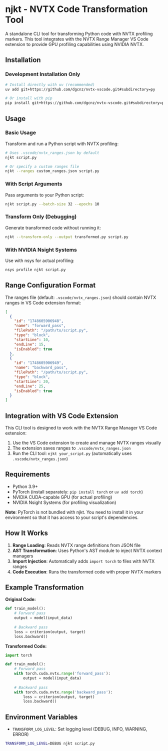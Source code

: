 # njkt - NVTX Code Transformation Tool

A standalone CLI tool for transforming Python code with NVTX profiling markers. This tool integrates with the NVTX Range Manager VS Code extension to provide GPU profiling capabilities using NVIDIA NVTX.

## Installation

### Development Installation Only

```bash
# Install directly with uv (recommended)
uv add git+https://github.com/dgcnz/nvtx-vscode.git#subdirectory=py

# Or install with pip
pip install git+https://github.com/dgcnz/nvtx-vscode.git#subdirectory=py
```


## Usage

### Basic Usage

Transform and run a Python script with NVTX profiling:

```bash
# Uses .vscode/nvtx_ranges.json by default
njkt script.py

# Or specify a custom ranges file
njkt --ranges custom_ranges.json script.py
```

### With Script Arguments

Pass arguments to your Python script:

```bash
njkt script.py --batch-size 32 --epochs 10
```

### Transform Only (Debugging)

Generate transformed code without running it:

```bash
njkt --transform-only --output transformed.py script.py
```

### With NVIDIA Nsight Systems

Use with nsys for actual profiling:

```bash
nsys profile njkt script.py
```

## Range Configuration Format

The ranges file (default: `.vscode/nvtx_ranges.json`) should contain NVTX ranges in VS Code extension format:

```json
[
  {
    "id": "1748605906948",
    "name": "forward_pass",
    "filePath": "/path/to/script.py",
    "type": "block", 
    "startLine": 10,
    "endLine": 15,
    "isEnabled": true
  },
  {
    "id": "1748605906949", 
    "name": "backward_pass",
    "filePath": "/path/to/script.py",
    "type": "block",
    "startLine": 20,
    "endLine": 25,
    "isEnabled": true
  }
]
```

## Integration with VS Code Extension

This CLI tool is designed to work with the NVTX Range Manager VS Code extension:

1. Use the VS Code extension to create and manage NVTX ranges visually
2. The extension saves ranges to `.vscode/nvtx_ranges.json`
3. Run the CLI tool: `njkt your_script.py` (automatically uses `.vscode/nvtx_ranges.json`)

## Requirements

- Python 3.9+
- PyTorch (install separately: `pip install torch` or `uv add torch`)
- NVIDIA CUDA-capable GPU (for actual profiling)
- NVIDIA Nsight Systems (for profiling visualization)

**Note**: PyTorch is not bundled with njkt. You need to install it in your environment so that it has access to your script's dependencies.

## How It Works

1. **Range Loading**: Reads NVTX range definitions from JSON file
2. **AST Transformation**: Uses Python's AST module to inject NVTX context managers
3. **Import Injection**: Automatically adds `import torch` to files with NVTX ranges
4. **Code Execution**: Runs the transformed code with proper NVTX markers

## Example Transformation

**Original Code:**
```python
def train_model():
    # Forward pass
    output = model(input_data)
    
    # Backward pass  
    loss = criterion(output, target)
    loss.backward()
```

**Transformed Code:**
```python
import torch

def train_model():
    # Forward pass
    with torch.cuda.nvtx.range('forward_pass'):
        output = model(input_data)
    
    # Backward pass
    with torch.cuda.nvtx.range('backward_pass'):
        loss = criterion(output, target)
        loss.backward()
```

## Environment Variables

- `TRANSFORM_LOG_LEVEL`: Set logging level (DEBUG, INFO, WARNING, ERROR)

```bash
TRANSFORM_LOG_LEVEL=DEBUG njkt script.py
```

